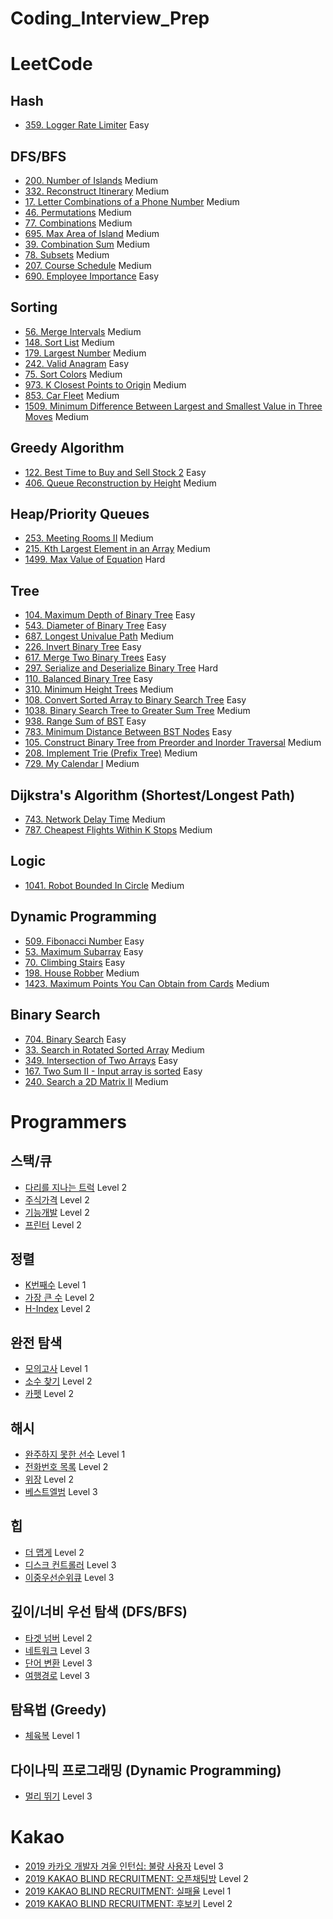# Coding_Interview_Prep

# LeetCode

## Hash

- [359. Logger Rate Limiter](./Leetcode/Leetcode_359.md) Easy

## DFS/BFS

- [200. Number of Islands](./Leetcode/Leetcode_200.md) Medium
- [332. Reconstruct Itinerary](./Leetcode/Leetcode_332.md) Medium
- [17. Letter Combinations of a Phone Number](./Leetcode/Leetcode_17.md) Medium
- [46. Permutations](./Leetcode/Leetcode_46.md) Medium
- [77. Combinations](./Leetcode/Leetcode_77.md) Medium
- [695. Max Area of Island](./Leetcode/Leetcode_695.md) Medium
- [39. Combination Sum](./Leetcode/Leetcode_39.md) Medium
- [78. Subsets](./Leetcode/Leetcode_78.md) Medium
- [207. Course Schedule](./Leetcode/Leetcode_207.md) Medium
- [690. Employee Importance](./Leetcode/Leetcode_690.md) Easy

## Sorting

- [56. Merge Intervals](./Leetcode/Leetcode_56.md) Medium
- [148. Sort List](./Leetcode/Leetcode_148.md) Medium
- [179. Largest Number](./Leetcode/Leetcode_179.md) Medium
- [242. Valid Anagram](./Leetcode/Leetcode_242.md) Easy
- [75. Sort Colors](./Leetcode/Leetcode_75.md) Medium
- [973. K Closest Points to Origin](./Leetcode/Leetcode_973.md) Medium
- [853. Car Fleet](./Leetcode/Leetcode_853.md) Medium
- [1509. Minimum Difference Between Largest and Smallest Value in Three Moves](./Leetcode/Leetcode_1509.md) Medium

## Greedy Algorithm

- [122. Best Time to Buy and Sell Stock 2](./Leetcode/Leetcode_122.md) Easy
- [406. Queue Reconstruction by Height](./Leetcode/Leetcode_406.md) Medium

## Heap/Priority Queues

- [253. Meeting Rooms II](./Leetcode/Leetcode_253.md) Medium
- [215. Kth Largest Element in an Array](./Leetcode/Leetcode_215.md) Medium
- [1499. Max Value of Equation](./Leetcode/Leetcode_1499.md) Hard

## Tree

- [104. Maximum Depth of Binary Tree](./Leetcode/Leetcode_104.md) Easy
- [543. Diameter of Binary Tree](./Leetcode/Leetcode_543.md) Easy
- [687. Longest Univalue Path](./Leetcode/Leetcode_687.md) Medium
- [226. Invert Binary Tree](./Leetcode/Leetcode_226.md) Easy
- [617. Merge Two Binary Trees](./Leetcode/Leetcode_617.md) Easy
- [297. Serialize and Deserialize Binary Tree](./Leetcode/Leetcode_297.md) Hard
- [110. Balanced Binary Tree](./Leetcode/Leetcode_110.md) Easy
- [310. Minimum Height Trees](./Leetcode/Leetcode_310.md) Medium
- [108. Convert Sorted Array to Binary Search Tree](./Leetcode/Leetcode_108.md) Easy
- [1038. Binary Search Tree to Greater Sum Tree](./Leetcode/Leetcode_1038.md) Medium
- [938. Range Sum of BST](./Leetcode/Leetcode_938.md) Easy
- [783. Minimum Distance Between BST Nodes](./Leetcode/Leetcode_783.md) Easy
- [105. Construct Binary Tree from Preorder and Inorder Traversal](./Leetcode/Leetcode_105.md) Medium
- [208. Implement Trie (Prefix Tree)](./Leetcode/Leetcode_208.md) Medium
- [729. My Calendar I](./Leetcode/Leetcode_729.md) Medium

## Dijkstra's Algorithm (Shortest/Longest Path)

- [743. Network Delay Time](./Leetcode/Leetcode_743.md) Medium
- [787. Cheapest Flights Within K Stops](./Leetcode/Leetcode_787.md) Medium

## Logic

- [1041. Robot Bounded In Circle](./Leetcode/Leetcode_1041.md) Medium

## Dynamic Programming

- [509. Fibonacci Number](./Leetcode/Leetcode_509.md) Easy
- [53. Maximum Subarray](./Leetcode/Leetcode_53.md) Easy
- [70. Climbing Stairs](./Leetcode/Leetcode_70.md) Easy
- [198. House Robber](./Leetcode/Leetcode_198.md) Medium
- [1423. Maximum Points You Can Obtain from Cards](./Leetcode/Leetcode_1423.md) Medium

## Binary Search

- [704. Binary Search](./Leetcode/Leetcode_704.md) Easy
- [33. Search in Rotated Sorted Array](./Leetcode/Leetcode_33.md) Medium
- [349. Intersection of Two Arrays](./Leetcode/Leetcode_349.md) Easy
- [167. Two Sum II - Input array is sorted](./Leetcode/Leetcode_167.md) Easy
- [240. Search a 2D Matrix II](./Leetcode/Leetcode_240.md) Medium

# Programmers

## 스택/큐

- [다리를 지나는 트럭](./Programmers/Stack_Que_1.md) Level 2
- [주식가격](./Programmers/Stack_Que_2.md) Level 2
- [기능개발](./Programmers/Stack_Que_3.md) Level 2
- [프린터](./Programmers/Stack_Que_4.md) Level 2

## 정렬

- [K번째수](./Programmers/Sorting_1.md) Level 1
- [가장 큰 수](./Programmers/Sorting_1.md) Level 2
- [H-Index](./Programmers/Sorting_1.md) Level 2

## 완전 탐색

- [모의고사](./Programmers/Complete_Search_1.md) Level 1
- [소수 찾기](./Programmers/Complete_Search_2.md) Level 2
- [카펫](./Programmers/Complete_Search_3.md) Level 2

## 해시

- [완주하지 못한 선수](./Programmers/Hash_1.md) Level 1
- [전화번호 목록](./Programmers/Hash_2.md) Level 2
- [위장](./Programmers/Hash_3.md) Level 2
- [베스트엘범](./Programmers/Hash_4.md) Level 3

## 힙

- [더 맵게](./Programmers/Heap_1.md) Level 2
- [디스크 컨트롤러](./Programmers/Heap_2.md) Level 3
- [이중우선순위큐](./Programmers/Heap_3.md) Level 3

## 깊이/너비 우선 탐색 (DFS/BFS)

- [타겟 넘버](./Programmers/Search_1.md) Level 2
- [네트워크](./Programmers/Search_2.md) Level 3
- [단어 변환](./Programmers/Search_3.md) Level 3
- [여행경로](./Programmers/Search_4.md) Level 3

## 탐욕법 (Greedy)

- [체육복](./Programmers/Greedy_1.md) Level 1

## 다이나믹 프로그래밍 (Dynamic Programming)

- [멀리 뛰기](./Programmers/DP_1.md) Level 3

# Kakao

- [2019 카카오 개발자 겨울 인턴십: 불량 사용자](./Kakao/불량_사용자.md) Level 3
- [2019 KAKAO BLIND RECRUITMENT: 오픈채팅방](./Kakao/오픈채팅방.md) Level 2
- [2019 KAKAO BLIND RECRUITMENT: 실패율](./Kakao/실패율.md) Level 1
- [2019 KAKAO BLIND RECRUITMENT: 후보키](./Kakao/후보키.md) Level 2
